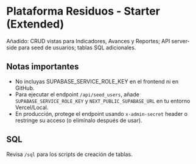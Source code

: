 # Plataforma Residuos - Starter (Extended)
Añadido: CRUD vistas para Indicadores, Avances y Reportes; API server-side para seed de usuarios; tablas SQL adicionales.
## Notas importantes
- No incluyas SUPABASE_SERVICE_ROLE_KEY en el frontend ni en GitHub.
- Para ejecutar el endpoint `/api/seed_users`, añade `SUPABASE_SERVICE_ROLE_KEY` y `NEXT_PUBLIC_SUPABASE_URL` en tu entorno Vercel/Local.
- En producción, protege el endpoint usando `x-admin-secret` header o restringe su acceso (o elimínalo después de usar).
## SQL
Revisa `/sql` para los scripts de creación de tablas.
